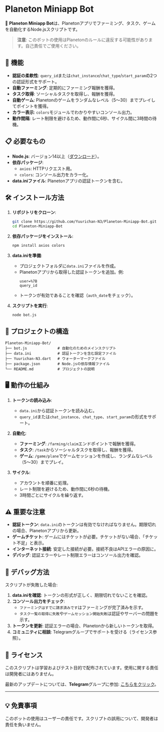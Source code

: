 # Planeton Miniapp Bot

🌟 **Planeton Miniapp Bot**は、Planetonアプリでファーミング、タスク、ゲームを自動化するNode.jsスクリプトです。

> **注意**: このボットの使用はPlanetonのルールに違反する可能性があります。自己責任でご使用ください。

## 🚀 機能

- **認証の柔軟性**: `query_id`または`chat_instance`/`chat_type`/`start_param`の2つの認証形式をサポート。
- **自動ファーミング**: 定期的にファーミング報酬を獲得。
- **タスク取得**: ソーシャルタスクを取得し、報酬を獲得。
- **自動ゲーム**: Planetonのゲームをランダムなレベル（5～30）までプレイしてポイントを獲得。
- **カラー表示**: `colors`モジュールでわかりやすいコンソール出力。
- **動作間隔**: レート制限を避けるため、動作間に6秒、サイクル間に3時間の待機。

## 📋 必要なもの

- **Node.js**: バージョン14以上（[ダウンロード](https://nodejs.org/)）。
- **依存パッケージ**:
  - `axios`: HTTPリクエスト用。
  - `colors`: コンソール出力をカラー化。
- **data.iniファイル**: Planetonアプリの認証トークンを含む。

## 🛠️ インストール方法

1. **リポジトリをクローン**:
   ```bash
   git clone https://github.com/Yuurichan-N3/Planeton-Miniapp-Bot.git
   cd Planeton-Miniapp-Bot
   ```

2. **依存パッケージをインストール**:
   ```bash
   npm install axios colors
   ```

3. **data.iniを準備**:
   - プロジェクトフォルダに`data.ini`ファイルを作成。
   - Planetonアプリから取得した認証トークンを追加。例:
     ```
     user=%7B
     query_id
     ```
   - トークンが有効であることを確認（`auth_date`をチェック）。

4. **スクリプトを実行**:
   ```bash
   node bot.js
   ```

## 📂 プロジェクトの構造

```
Planeton-Miniapp-Bot/
├── bot.js              # 自動化のためのメインスクリプト
├── data.ini            # 認証トークンを含む設定ファイル
├── Yuurichan-N3.dart   # ウォーターマークファイル
├── package.json        # Node.jsの依存情報ファイル
└── README.md           # プロジェクトの説明
```

## 🖥️ 動作の仕組み

1. **トークンの読み込み**:
   - `data.ini`から認証トークンを読み込む。
   - `query_id`または`chat_instance`、`chat_type`、`start_param`の形式をサポート。

2. **自動化**:
   - **ファーミング**: `/farming/claim`エンドポイントで報酬を獲得。
   - **タスク**: `/task`からソーシャルタスクを取得し、報酬を獲得。
   - **ゲーム**: `/game/plane`でゲームセッションを作成し、ランダムなレベル（5～30）までプレイ。

3. **サイクル**:
   - アカウントを順番に処理。
   - レート制限を避けるため、動作間に6秒の待機。
   - 3時間ごとにサイクルを繰り返す。

## ⚠️ 重要な注意

- **認証トークン**: `data.ini`のトークンは有効でなければなりません。期限切れの場合、Planetonアプリから更新。
- **ゲームチケット**: ゲームにはチケットが必要。チケットがない場合、「チケット不足」と表示。
- **インターネット接続**: 安定した接続が必要。接続不良はAPIエラーの原因に。
- **デバッグ**: 認証エラーやレート制限エラーはコンソール出力を確認。

## 🐛 デバッグ方法

スクリプトが失敗した場合:
1. **data.iniを確認**: トークンの形式が正しく、期限切れでないことを確認。
2. **コンソール出力をチェック**:
   - `ファーミングはすでに請求済みです`はファーミングが完了済みを示す。
   - `タスク一覧の取得に失敗`や`ゲームセッション開始失敗`は認証やサーバーの問題を示す。
3. **トークンを更新**: 認証エラーの場合、Planetonから新しいトークンを取得。
4. **コミュニティに相談**: Telegramグループでサポートを受ける（ライセンス参照）。

## 📜 ライセンス

このスクリプトは学習およびテスト目的で配布されています。使用に関する責任は開発者にはありません。

最新のアップデートについては、**Telegram**グループに参加: [こちらをクリック](https://t.me/sentineldiscus)。

---

## 💡 免責事項
このボットの使用はユーザーの責任です。スクリプトの誤用について、開発者は責任を負いません。
